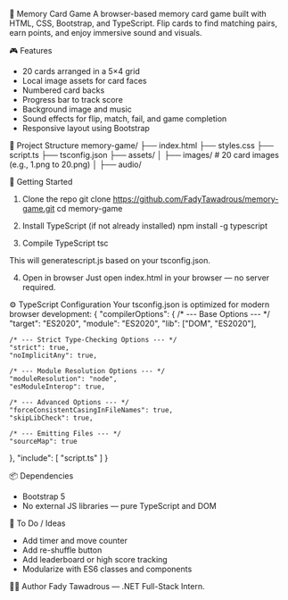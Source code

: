🧠 Memory Card Game
A browser-based memory card game built with HTML, CSS, Bootstrap, and TypeScript. Flip cards to find matching pairs, earn points, and enjoy immersive sound and visuals.

🎮 Features
- 20 cards arranged in a 5×4 grid
- Local image assets for card faces
- Numbered card backs
- Progress bar to track score
- Background image and music
- Sound effects for flip, match, fail, and game completion
- Responsive layout using Bootstrap

📁 Project Structure
memory-game/
├── index.html
├── styles.css
├── script.ts
├── tsconfig.json
├── assets/
│   ├── images/            # 20 card images (e.g., 1.png to 20.png)
│   ├── audio/



🚀 Getting Started
1. Clone the repo
git clone https://github.com/FadyTawadrous/memory-game.git
cd memory-game


2. Install TypeScript (if not already installed)
npm install -g typescript


3. Compile TypeScript
tsc

This will generatescript.js based on your tsconfig.json.


4. Open in browser
Just open index.html in your browser — no server required.

⚙️ TypeScript Configuration
Your tsconfig.json is optimized for modern browser development:
{
  "compilerOptions": {
    /* --- Base Options --- */
    "target": "ES2020",
    "module": "ES2020",
    "lib": ["DOM", "ES2020"],

    /* --- Strict Type-Checking Options --- */
    "strict": true,
    "noImplicitAny": true,

    /* --- Module Resolution Options --- */
    "moduleResolution": "node",
    "esModuleInterop": true,

    /* --- Advanced Options --- */
    "forceConsistentCasingInFileNames": true,
    "skipLibCheck": true,
    
    /* --- Emitting Files --- */
    "sourceMap": true
  },
  "include": [
    "script.ts"
  ]
}


📦 Dependencies
- Bootstrap 5
- No external JS libraries — pure TypeScript and DOM

📌 To Do / Ideas
- Add timer and move counter
- Add re-shuffle button
- Add leaderboard or high score tracking
- Modularize with ES6 classes and components

🧑‍💻 Author
Fady Tawadrous — .NET Full-Stack Intern.
